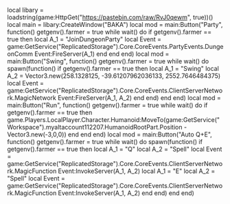 local libary = loadstring(game:HttpGet("https://pastebin.com/raw/RvJ0qewm", true))()
local main = libary:CreateWindow("BAKA")
local mod = main:Button("Party", function()
    getgenv().farmer = true
while wait() do
    if getgenv().farmer == true then 
local A_1 = "JoinDungeonParty"
local Event = game:GetService("ReplicatedStorage").Core.CoreEvents.PartyEvents.DungeonComm
Event:FireServer(A_1)
    end
end
end)
local mod = main:Button("Swing", function()
    getgenv().farmer = true
while wait() do
     spawn(function()
    if getgenv().farmer == true then 
local A_1 = "Swing"
local A_2 = Vector3.new(258.1328125, -39.61207962036133, 2552.7646484375)
local Event = game:GetService("ReplicatedStorage").Core.CoreEvents.ClientServerNetwork.MagicNetwork
Event:FireServer(A_1, A_2)
    end
    end)
end
end)
local mod = main:Button("Run", function()
    getgenv().farmer = true
while wait() do
    if getgenv().farmer == true then 
game.Players.LocalPlayer.Character.Humanoid:MoveTo(game:GetService("Workspace").myaltaccount112207.HumanoidRootPart.Position - Vector3.new(-3,0,0))
    end
end
end)
local mod = main:Button("Auto Q+E", function()
    getgenv().farmer = true
while wait() do
     spawn(function()
    if getgenv().farmer == true then 
local A_1 = "Q"
local A_2 = "Spell"
local Event = game:GetService("ReplicatedStorage").Core.CoreEvents.ClientServerNetwork.MagicFunction
Event:InvokeServer(A_1, A_2)
local A_1 = "E"
local A_2 = "Spell"
local Event = game:GetService("ReplicatedStorage").Core.CoreEvents.ClientServerNetwork.MagicFunction
Event:InvokeServer(A_1, A_2)
    end
    end)
end
end)
